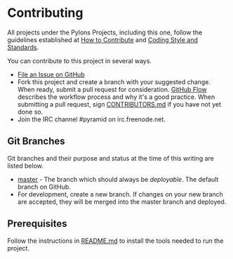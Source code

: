 # Contributing

All projects under the Pylons Projects, including this one, follow the guidelines established at [How to Contribute](http://www.pylonsproject.org/community/how-to-contribute) and [Coding Style and Standards](http://docs.pylonsproject.org/en/latest/community/codestyle.html).

You can contribute to this project in several ways.

- [File an Issue on GitHub](https://github.com/Pylons/pylonsproject.org/issues)
- Fork this project and create a branch with your suggested change. When ready, submit a pull request for consideration. [GitHub Flow](https://guides.github.com/introduction/flow/index.html) describes the workflow process and why it's a good practice. When submitting a pull request, sign [CONTRIBUTORS.md](https://github.com/Pylons/pylonsproject.org/blob/master/CONTRIBUTORS.md) if you have not yet done so.
- Join the IRC channel #pyramid on irc.freenode.net.

## Git Branches

Git branches and their purpose and status at the time of this writing are listed below.

- [master](https://github.com/Pylons/pylonsproject.org/) - The branch which should always be *deployable*. The default branch on GitHub.
- For development, create a new branch. If changes on your new branch are accepted, they will be merged into the master branch and deployed.

## Prerequisites

Follow the instructions in [README.md](https://github.com/Pylons/pylonsproject.org) to install the tools needed to run the project.
